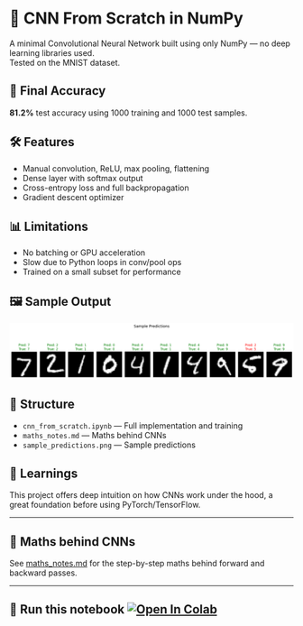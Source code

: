 # 🧠 CNN From Scratch in NumPy

A minimal Convolutional Neural Network built using only NumPy — no deep learning libraries used.  
Tested on the MNIST dataset.

## 🚀 Final Accuracy
**81.2%** test accuracy using 1000 training and 1000 test samples.

## 🛠️ Features
- Manual convolution, ReLU, max pooling, flattening
- Dense layer with softmax output
- Cross-entropy loss and full backpropagation
- Gradient descent optimizer

## 📊 Limitations
- No batching or GPU acceleration
- Slow due to Python loops in conv/pool ops
- Trained on a small subset for performance

## 🖼️ Sample Output
![sample](/sample_predictions.png)

## 📁 Structure
- `cnn_from_scratch.ipynb` — Full implementation and training
- `maths_notes.md` — Maths behind CNNs
- `sample_predictions.png` — Sample predictions

## 🧠 Learnings
This project offers deep intuition on how CNNs work under the hood, a great foundation before using PyTorch/TensorFlow.

---
## 📘 Maths behind CNNs
See [maths_notes.md](maths_notes.md) for the step-by-step maths behind forward and backward passes.

---

## 📌 Run this notebook [![Open In Colab](https://colab.research.google.com/assets/colab-badge.svg)](https://colab.research.google.com/github/iam-vsr/cnn_from_scratch/blob/main/cnn_from_scratch.ipynb)
